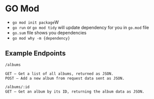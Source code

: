 
# GO Mod
* `go mod init package`W
* `go run` or `go mod tidy` will update dependency for you in `go.mod` file
* `go.sum` file shows you dependencies
* `go mod why -m {dependency}` 


## Example Endpoints
```bash
/albums

GET – Get a list of all albums, returned as JSON.
POST – Add a new album from request data sent as JSON.

/albums/:id
GET – Get an album by its ID, returning the album data as JSON.
```